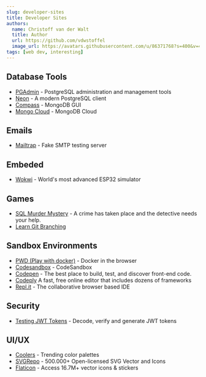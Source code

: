 ```yaml
---
slug: developer-sites
title: Developer Sites
authors:
  name: Christoff van der Walt
  title: Author
  url: https://github.com/vdwstoffel
  image_url: https://avatars.githubusercontent.com/u/86371768?s=400&v=4
tags: [web dev, interesting]
---
```


## Database Tools

- [PGAdmin](https://www.pgadmin.org/) - PostgreSQL administration and management tools
- [Neon](https://neon.tech/) - A modern PostgreSQL client
- [Compass](https://www.mongodb.com/products/tools/compass) - MongoDB GUI
- [Mongo Cloud](https://www.mongodb.com/products/platform/cloud) - MongoDB Cloud

## Emails

- [Mailtrap](https://mailtrap.io/home) - Fake SMTP testing server

## Embeded

- [Wokwi](https://wokwi.com/) - World's most advanced ESP32 simulator

## Games

- [SQL Murder Mystery](https://mystery.knightlab.com/) - A crime has taken place and the detective needs your help.
- [Learn Git Branching](https://learngitbranching.js.org)

## Sandbox Environments

- [PWD (Play with docker)](https://labs.play-with-docker.com/) - Docker in the browser
- [Codesandbox](https://codesandbox.io/) - CodeSandbox
- [Codepen](https://codepen.io/) - The best place to build, test, and discover front-end code.
- [Codeply](https://www.codeply.com/) A fast, free online editor that includes dozens of frameworks
- [Repl.it](https://repl.it/) - The collaborative browser based IDE

## Security

- [Testing JWT Tokens](https://jwt.io/) - Decode, verify and generate JWT tokens

## UI/UX

- [Coolers](https://coolors.co/palettes/trending) - Trending color palettes
- [SVGRepo](https://www.svgrepo.com/) - 500.000+ Open-licensed SVG Vector and Icons
- [Flaticon](https://www.flaticon.com/) - Access 16.7M+ vector icons & stickers
